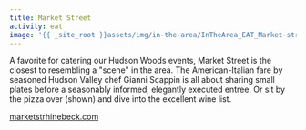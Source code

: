 ```yaml
---
title: Market Street
activity: eat
image: '{{ _site_root }}assets/img/in-the-area/InTheArea_EAT_Market-street.jpg'
---
```

<p>A favorite for catering our&nbsp;Hudson Woods events, Market Street is the closest to resembling&nbsp;a&nbsp;"scene" in the area. The American-Italian fare by seasoned Hudson Valley chef Gianni Scappin&nbsp;is all about sharing&nbsp;small plates before a seasonably informed, elegantly executed&nbsp;entree. Or sit by the pizza over (shown) and dive into the excellent wine list.</p><p><a href="http://www.marketstrhinebeck.com/" target="_blank">marketstrhinebeck.com</a></p>